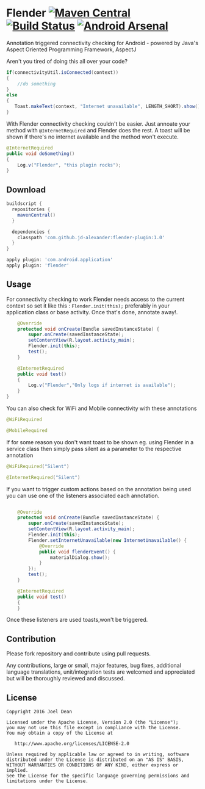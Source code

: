# Flender [![Maven Central](https://maven-badges.herokuapp.com/maven-central/com.github.jd-alexander/flender-plugin/badge.svg?style=flat)](https://maven-badges.herokuapp.com/maven-central/com.github.jd-alexander/flender-plugin/) [![Build Status](https://travis-ci.org/jd-alexander/flender.svg?branch=master)](https://travis-ci.org/jd-alexander/flender) [![Android Arsenal](https://img.shields.io/badge/Android%20Arsenal-Flender-green.svg?style=flat)](https://android-arsenal.com/details/1/2094)
Annotation triggered connectivity checking for Android - powered by Java's Aspect Oriented Programming Framework, AspectJ

Aren't you tired of doing this all over your code? 

```java
if(connectivityUtil.isConnected(context))
{
    //do something
}
else
{
   Toast.makeText(context, "Internet unavailable", LENGTH_SHORT).show();
}

```
With Flender connectivity checking couldn't be easier. Just annoate your method with `@InternetRequired` and Flender does the rest. A toast will be shown if there's no internet available and the method won't execute. 

```java
@InternetRequired
public void doSomething()
{
    Log.v("Flender", "this plugin rocks");
}

```

Download
--------

```groovy
buildscript {
  repositories {
    mavenCentral()
  }

  dependencies {
    classpath 'com.github.jd-alexander:flender-plugin:1.0'
  }
}

apply plugin: 'com.android.application'
apply plugin: 'flender'
```

Usage
-----
For connectivity checking to work Flender needs access to the current context so set it like this :          `Flender.init(this);` preferably in your application class or base activity. Once that's done, annotate away!.


```java
    @Override
    protected void onCreate(Bundle savedInstanceState) {
        super.onCreate(savedInstanceState);
        setContentView(R.layout.activity_main);
        Flender.init(this);
        test();
    }

    @InternetRequired
    public void test()
    {
        Log.v("Flender","Only logs if internet is available");
    }
}
```


You can also check for WiFi and Mobile connectivity with these annotations
```java
@WiFiRequired

@MobileRequired
```

If for some reason you don't want toast to be shown eg. using Flender in a service class then simply pass silent as a parameter to the respective annotation 
```java
@WiFiRequired("Silent")

@InternetRequired("Silent")
```

If you want to trigger custom actions based on the annotation being used you can use one of the listeners associated each annotation.

```java

    @Override
    protected void onCreate(Bundle savedInstanceState) {
        super.onCreate(savedInstanceState);
        setContentView(R.layout.activity_main);
        Flender.init(this);
        Flender.setInternetUnavailable(new InternetUnavailable() {
            @Override
            public void flenderEvent() {
                materialDialog.show();
            }
        });
        test();
    }

    @InternetRequired
    public void test()
    {
    }
```
Once these listeners are used toasts,won't be triggered.

Contribution
------------

Please fork repository and contribute using pull requests.

Any contributions, large or small, major features, bug fixes, additional language translations, unit/integration tests are welcomed and appreciated but will be thoroughly reviewed and discussed.


License
--------

    Copyright 2016 Joel Dean

    Licensed under the Apache License, Version 2.0 (the "License");
    you may not use this file except in compliance with the License.
    You may obtain a copy of the License at

       http://www.apache.org/licenses/LICENSE-2.0

    Unless required by applicable law or agreed to in writing, software
    distributed under the License is distributed on an "AS IS" BASIS,
    WITHOUT WARRANTIES OR CONDITIONS OF ANY KIND, either express or implied.
    See the License for the specific language governing permissions and
    limitations under the License.








